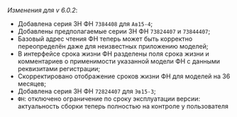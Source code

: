 _Изменения для v 6.0.2_:
- Добавлена серия ЗН ФН `7384408` для `Ав15-4`;
- Добавлены предполагаемые серии ЗН ФН `73824407` и `73844407`;
- Базовый адрес чтения ФН теперь может быть корректно переопределён даже для неизвестных приложению моделей;
- В интерфейсе срока жизни ФН разделены поля срока жизни и комментариев о применимости указанной модели ФН с данными реквизитами регистрации;
- Скорректировано отображение сроков жизни ФН для моделей на 36 месяцев;
- Добавлена серия ЗН ФН `72824407` для `Эв15-3`;
- `ФН`: отключено ограничение по сроку эксплуатации версии: актуальность сборки теперь полностью на контроле у пользователя
